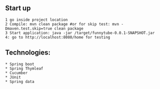 ## Start up
    1 go inside project location
    2 Compile: mvn clean package #or for skip test: mvn -Dmaven.test.skip=true clean package
    3 Start application: java -jar /target/funnytube-0.0.1-SNAPSHOT.jar
    4: go to http://localhost:8080/home for testing
  
## Technologies:
    * Spring boot
    * Spring Thymleaf
    * Cucumber
    * JUnit
    * Spring data 

